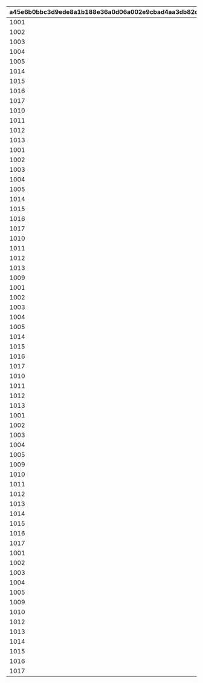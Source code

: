 |a45e6b0bbc3d9ede8a1b188e36a0d06a002e9cbad4aa3db82ded2c53851708e0|d1767c7356cb14167b6e15d3d99a3f97226241d9c1a4eae76d37ee79372a628e|806df8b3a83e0c16fb2cc20df0b172c3eebfc66706aa286d13d5e9f2d375b4f2|be98ec47b250fa5c90e1421d7179352eb57bcb0ea3ecdcddcac1262ec8a16773|
| --- | --- | --- | --- |
|1001|4|180701|1|
|1002|4|180701|2|
|1003|4|180701|3|
|1004|4|180701|4|
|1005|4|180701|5|
|1014|2|180701|6|
|1015|2|180701|7|
|1016|2|180701|8|
|1017|2|180701|9|
|1010|2|180701|10|
|1011|2|180701|11|
|1012|2|180701|12|
|1013|2|180701|13|
|1001|6|180801|14|
|1002|6|180801|15|
|1003|6|180801|16|
|1004|6|180801|17|
|1005|6|180801|18|
|1014|3|180801|19|
|1015|3|180801|20|
|1016|3|180801|21|
|1017|4|180801|22|
|1010|3|180801|23|
|1011|3|180801|24|
|1012|3|180801|25|
|1013|3|180801|26|
|1009|3|180801|27|
|1001|4|180901|28|
|1002|4|180901|29|
|1003|4|180901|30|
|1004|4|180901|31|
|1005|4|180901|32|
|1014|2|180901|33|
|1015|2|180901|34|
|1016|2|180901|35|
|1017|4|180901|36|
|1010|2|180901|37|
|1011|2|180901|38|
|1012|2|180901|39|
|1013|2|180901|40|
|1001|4|181001|41|
|1002|4|181001|42|
|1003|4|181001|43|
|1004|4|181001|44|
|1005|4|181001|45|
|1009|2|181001|46|
|1010|2|181001|47|
|1011|2|181001|48|
|1012|2|181001|49|
|1013|2|181001|50|
|1014|2|181001|51|
|1015|2|181001|52|
|1016|2|181001|53|
|1017|2|181001|54|
|1001|4|181101|55|
|1002|4|181101|56|
|1003|4|181101|57|
|1004|4|181101|58|
|1005|4|181101|59|
|1009|2|181101|60|
|1010|2|181101|61|
|1012|2|181101|62|
|1013|2|181101|63|
|1014|2|181101|64|
|1015|2|181101|65|
|1016|2|181101|66|
|1017|2|181101|67|